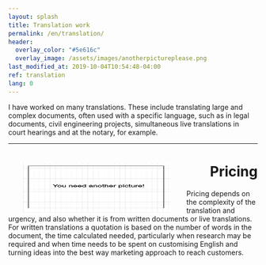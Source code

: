 ```yaml
---
layout: splash
title: Translation work
permalink: /en/translation/
header:
  overlay_color: "#5e616c"
  overlay_image: /assets/images/anotherpictureplease.png
last_modified_at: 2019-10-04T10:54:48-04:00
ref: translation
lang: 0
---
```




I have worked on many translations. 
These include translating large and complex documents, often used with a specific language, such as in legal documents, civil engineering projects, simultaneous live translations in court hearings and at the notary, for example.


---

<div style="text-align: right"> <h1 id="brunch"> <img style="float: left;" src="/assets/images/anotherpictureplease.png" width="300" height="100" hspace="30"> Pricing </h1> </div> 

Pricing depends on the complexity of the translation and urgency, and also whether it is from written documents or live translations.  For written translations a quotation is based on the number of words in the document, the time calculated needed, particularly when research may be required and when time needs to be spent on customising English and turning ideas into the best way marketing approach to reach customers.